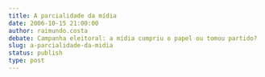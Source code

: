 ```yaml
---
title: A parcialidade da mídia
date: 2006-10-15 21:00:00
author: raimundo.costa
debate: Campanha eleitoral: a mídia cumpriu o papel ou tomou partido?
slug: a-parcialidade-da-midia
status: publish 
type: post
---
```



